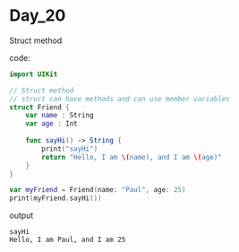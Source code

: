 # Day_20

  Struct method

  code:

```swift
import UIKit

// Struct method
// struct can have methods and can use member variables
struct Friend {
    var name : String
    var age : Int
    
    func sayHi() -> String {
        print("sayHi")
        return "Hello, I am \(name), and I am \(age)"
    }
}

var myFriend = Friend(name: "Paul", age: 25)
print(myFriend.sayHi())
```

  output

```
sayHi
Hello, I am Paul, and I am 25
```
